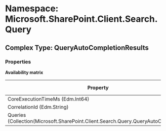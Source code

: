 # Namespace: Microsoft.SharePoint.Client.Search.Query

## Complex Type: QueryAutoCompletionResults

### Properties

**Availability matrix**

Property | SPO | SP 2019 | SP 2016 | SP 2013
----------|:---:|:-------:|:-------:|:-------
CoreExecutionTimeMs (Edm.Int64) | ✅ | ✅ | ✅ | ❌
CorrelationId (Edm.String) | ✅ | ✅ | ✅ | ❌
Queries (Collection(Microsoft.SharePoint.Client.Search.Query.QueryAutoCompletion)) | ✅ | ✅ | ✅ | ❌
